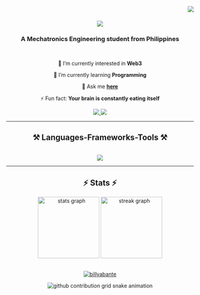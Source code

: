 <img align="right" src="https://visitor-badge.laobi.icu/badge?page_id=billyabante.billyabante" />

<h1 align="center">
    <img src="https://readme-typing-svg.herokuapp.com/?font=Righteous&size=35&center=true&vCenter=true&width=500&height=70&duration=4000&lines=Hello+World!+👋;+I'm+Billy+Abante!;" />
</h1>

<h3 align="center">A Mechatronics Engineering student from Philippines</h3>

<br/>

<div align="center">
 
 🔭 I’m currently interested in **Web3**
 
 🌱 I’m currently learning **Programming**

💬 Ask me **[here](https://github.com/billyabante/billyabante/issues)**

⚡ Fun fact: **Your brain is constantly eating itself**

 </div>
 
<div align="center"> 
  <a href="mailto:billyabante@gmail.com">
    <img src="https://img.shields.io/badge/Gmail-333333?style=for-the-badge&logo=gmail&logoColor=red" />
  </a>
  <a href="https://linkedin.com/" target="_blank">
    <img src="https://img.shields.io/badge/LinkedIn-0077B5?style=for-the-badge&logo=linkedin&logoColor=white" target="_blank" />
  </a>
</div>

 <hr/>
 
<h2 align="center">⚒️ Languages-Frameworks-Tools ⚒️</h2>
<br/>
<div align="center">
    <img src="https://skillicons.dev/icons?i=python,vscode,github,matlab" />
   </div>
   
<hr/>

<h2 align="center">⚡ Stats ⚡</h2>

<div align="center">  
</picture>

  <img src="https://github-readme-stats.vercel.app/api?username=billyabante&hide_title=false&hide_rank=false&show_icons=true&include_all_commits=true&count_private=true&disable_animations=false&theme=gruvbox-dark&locale=en&hide_border=false" height="165" alt="stats graph"  />
  <img src="https://streak-stats.demolab.com?user=billyabante&locale=en&mode=daily&theme=gruvbox-dark&hide_border=false&border_radius=5&order=3" height="165" alt="streak graph"  />
</div>
  <br>
<p align="center"> <a href="https://github.com/ryo-ma/github-profile-trophy"><img src="https://github-profile-trophy.vercel.app/?username=billyabante" alt="billyabante" /></a> </p>


<div align="center">      
<picture>
  <source
    media="(prefers-color-scheme: dark)"
    srcset="[https://github.com/saadeghi/saadeghi/blob/master/dino.gif]"
  />
  <img
    alt="github contribution grid snake animation"
    src="https://github.com/saadeghi/saadeghi/blob/master/dino.gif"
  />
 <br>
    
</div>

